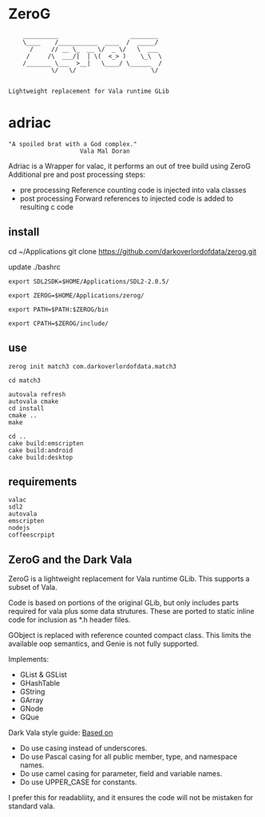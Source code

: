 # ZeroG


        __________                    ________ 
        \____    /___________  ____  /  _____/ 
          /     // __ \_  __ \/  _ \/   \  ___ 
         /     /\  ___/|  | \(  <_> )    \_\  \
        /_______ \___  >__|   \____/ \______  /
                \/   \/                     \/ 


    Lightweight replacement for Vala runtime GLib

# adriac

    "A spoiled brat with a God complex."
                        Vala Mal Doran 

Adriac is a Wrapper for valac, it performs an out of tree build using ZeroG
Additional pre and post processing steps:

* pre processing 
    Reference counting code is injected into vala classes
* post processing
    Forward references to injected code is added to resulting c code

## install

cd ~/Applications
git clone https://github.com/darkoverlordofdata/zerog.git

update ./bashrc

    export SDL2SDK=$HOME/Applications/SDL2-2.0.5/

    export ZEROG=$HOME/Applications/zerog/

    export PATH=$PATH:$ZEROG/bin

    export CPATH=$ZEROG/include/


## use

    zerog init match3 com.darkoverlordofdata.match3

    cd match3

    autovala refresh
    autovala cmake
    cd install
    cmake ..
    make
    
    cd ..
    cake build:emscripten
    cake build:android
    cake build:desktop
    
## requirements

    valac
    sdl2
    autovala
    emscripten
    nodejs
    coffeescrpipt

## ZeroG and the Dark Vala

ZeroG is a lightweight replacement for Vala runtime GLib.
This supports a subset of Vala.

Code is based on portions of the original GLib, but only includes parts required for vala plus some data strutures. These are ported to static inline code for inclusion as *.h header files.

GObject is replaced with reference counted compact class. This limits the available oop semantics, and Genie is not fully supported.

Implements:

* GList & GSList
* GHashTable
* GString
* GArray
* GNode
* GQue

Dark Vala style guide:
[Based on](https://docs.microsoft.com/en-us/dotnet/standard/design-guidelines/capitalization-conventions)

* Do use casing instead of underscores.
* Do use Pascal casing for all public member, type, and namespace names.
* Do use camel casing for parameter, field and variable names.
* Do use UPPER_CASE for constants.

I prefer this for readabliity, and it ensures the code will not be mistaken for standard vala.


